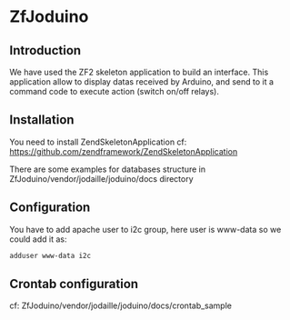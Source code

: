 ZfJoduino
=======================

Introduction
------------
We have used the ZF2 skeleton application to build an interface.
This application allow to display datas received by Arduino,
and send to it a command code to execute action (switch on/off relays).

Installation
------------
You need to install ZendSkeletonApplication
cf: https://github.com/zendframework/ZendSkeletonApplication

There are some examples for databases structure in
ZfJoduino/vendor/jodaille/joduino/docs directory

Configuration
-------------
You have to add apache user to i2c group,
here user is www-data so we could add it as:

```bash
adduser www-data i2c
```

Crontab configuration
---------------------
cf: ZfJoduino/vendor/jodaille/joduino/docs/crontab_sample
